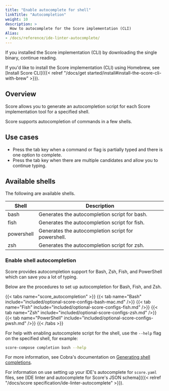 ```yaml
---
title: "Enable autocomplete for shell"
linkTitle: "Autocompletion"
weight: 10
description: >
  How to autocomplete for the Score implementation (CLI)
Alias: 
- /docs/reference/ide-linter-autocomplete/
---
```


<!-- By default, Homebrew install the autocompletion script. -->

If you installed the Score implementation (CLI) by downloading the single binary, continue reading.

If you'd like to install the Score implementation (CLI) using Homebrew, see [Install Score CLI]({{< relref "/docs/get started/install#install-the-score-cli-with-brew" >}}).

## Overview

Score allows you to generate an autocompletion script for each Score implementation tool for a specified shell.

Score supports autocompletion of commands in a few shells.

## Use cases

- Press the tab key when a command or flag is partially typed and there is one option to complete.
- Press the tab key when there are multiple candidates and allow you to continue typing.

## Available shells

The following are available shells.

| Shell      | Description                                         |
| ---------- | --------------------------------------------------- |
| bash       | Generates the autocompletion script for bash.       |
| fish       | Generates the autocompletion script for fish.       |
| powershell | Generates the autocompletion script for powershell. |
| zsh        | Generates the autocompletion script for zsh.        |

### Enable shell autocompletion

Score provides autocompletion support for Bash, Zsh, Fish, and PowerShell which can save you a lot of typing.

Below are the procedures to set up autocompletion for Bash, Fish, and Zsh.

{{< tabs name="score_autocompletion" >}}
{{< tab name="Bash" include="included/optional-score-configs-bash-mac.md" />}}
{{< tab name="Fish" include="included/optional-score-configs-fish.md" />}}
{{< tab name="Zsh" include="included/optional-score-configs-zsh.md" />}}
{{< tab name="PowerShell" include="included/optional-score-configs-pwsh.md" />}}
{{< /tabs >}}

For help with enabling autocomplete script for the shell, use the `--help` flag on the specified shell, for example:

```bash
score-compose completion bash --help
```

For more information, see Cobra's documentation on [Generating shell completions](https://github.com/spf13/cobra/blob/main/site/content/completions/_index.md).

For information on use setting up your IDE's autocomplete for `score.yaml` files, see [IDE linter and autocomplete for Score's JSON schema]({{< relref "/docs/score specification/ide-linter-autocomplete" >}}).
